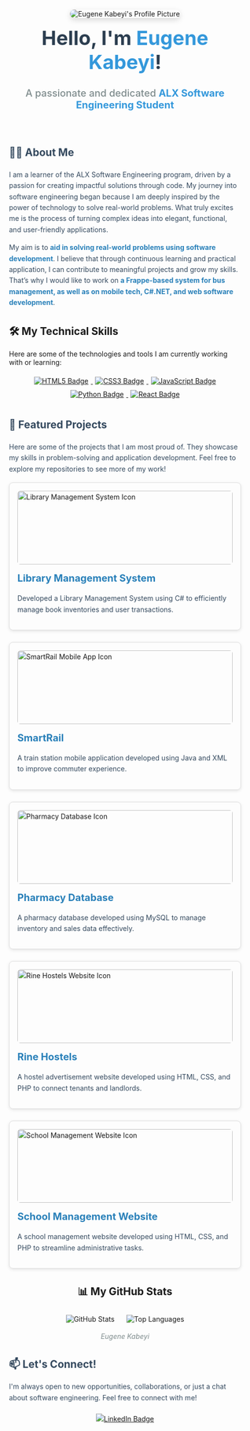 <!--
ALX Software Engineering GitHub Profile README Template

This template helps you create a professional and engaging GitHub profile.
Customize colors, text, and structure to match your personal brand.
Replace placeholder text and links with your own information.
-->

<div align="center" style="max-width: 800px; margin: auto; padding: 1rem;">
  <img
    src="https://avatars.githubusercontent.com/u/104126948?v=4"
    alt="Eugene Kabeyi's Profile Picture"
    style="border-radius: 12px; max-width: 100%; height: auto; box-shadow: 0 4px 12px rgba(0,0,0,0.15);"
  />
  <h1 style="color: #2c3e50; margin-top: 1rem; font-size: 2.5rem; font-weight: 700;">
    Hello, I'm <span style="color: #3498db;">Eugene Kabeyi</span>!
  </h1>
  <p style="color: #7f8c8d; font-size: 1.25rem; font-weight: 500; margin-top: 0.25rem;">
    A passionate and dedicated <strong style="color: #3498db;">ALX Software Engineering Student</strong>
  </p>
</div>

<section style="max-width: 800px; margin: 2rem auto; padding: 0 1rem; color: #34495e; line-height: 1.6;">
  <h2>👨‍💻 About Me</h2>
  <p>
    I am a learner of the ALX Software Engineering program, driven by a passion for creating impactful solutions through code.
    My journey into software engineering began because I am deeply inspired by the power of technology to solve real-world problems.
    What truly excites me is the process of turning complex ideas into elegant, functional, and user-friendly applications.
  </p>
  <p>
    My aim is to <strong style="color: #2980b9;">aid in solving real-world problems using software development</strong>.
    I believe that through continuous learning and practical application, I can contribute to meaningful projects and grow my skills.
    That’s why I would like to work on <strong style="color: #2980b9;">a Frappe-based system for bus management, as well as on mobile tech, C#.NET, and web software development</strong>.
  </p>
</section>

<section style="max-width: 800px; margin: 2rem auto; padding: 0 1rem;">
  <h2>🛠️ My Technical Skills</h2>
  <p>Here are some of the technologies and tools I am currently working with or learning:</p>
  <div align="center" style="margin-top: 1rem;">
    <!-- Skill badges from shields.io -->
    <a href="https://www.w3.org/html/" target="_blank" rel="noopener noreferrer" aria-label="HTML5">
      <img src="https://img.shields.io/badge/HTML5-E34F26?style=for-the-badge&logo=html5&logoColor=white" alt="HTML5 Badge" style="margin: 5px;" />
    </a>
    <a href="https://www.w3schools.com/css/" target="_blank" rel="noopener noreferrer" aria-label="CSS3">
      <img src="https://img.shields.io/badge/CSS3-1572B6?style=for-the-badge&logo=css3&logoColor=white" alt="CSS3 Badge" style="margin: 5px;" />
    </a>
    <a href="https://developer.mozilla.org/en-US/docs/Web/JavaScript" target="_blank" rel="noopener noreferrer" aria-label="JavaScript">
      <img src="https://img.shields.io/badge/JavaScript-F7DF1E?style=for-the-badge&logo=javascript&logoColor=black" alt="JavaScript Badge" style="margin: 5px;" />
    </a>
    <a href="https://www.python.org" target="_blank" rel="noopener noreferrer" aria-label="Python">
      <img src="https://img.shields.io/badge/Python-3776AB?style=for-the-badge&logo=python&logoColor=white" alt="Python Badge" style="margin: 5px;" />
    </a>
    <a href="https://react.dev/" target="_blank" rel="noopener noreferrer" aria-label="React">
      <img src="https://img.shields.io/badge/React-61DAFB?style=for-the-badge&logo=react&logoColor=black" alt="React Badge" style="margin: 5px;" />
    </a>
  </div>
</section>

<section style="max-width: 800px; margin: 2rem auto; padding: 0 1rem; color: #34495e; line-height: 1.6;">
  <h2>🚀 Featured Projects</h2>
  <p>
    Here are some of the projects that I am most proud of. They showcase my skills in problem-solving and application development.
    Feel free to explore my repositories to see more of my work!
  </p>
  <div style="display: flex; flex-wrap: wrap; gap: 1.5rem; justify-content: center; margin-top: 1rem;">
    <!-- Project 1 -->
    <div style="flex: 1 1 300px; border: 1px solid #ddd; border-radius: 8px; padding: 1rem; box-shadow: 0 2px 6px rgba(0,0,0,0.1);">
      <a href="https://github.com/Eugene-Kabeyi/LibrarySystem" target="_blank" rel="noopener noreferrer" aria-label="Library Management System Repository">
        <img
          src="https://img.icons8.com/ios-filled/100/000000/books.png"
          alt="Library Management System Icon"
          style="width: 100%; height: 150px; object-fit: contain; border-radius: 6px; margin-bottom: 0.75rem;"
          onerror="this.src='https://img.icons8.com/ios-filled/100/000000/books.png'"
        />
      </a>
      <h3 style="margin: 0 0 0.5rem 0; font-size: 1.25rem; color: #2980b9;">
        <a href="https://github.com/Eugene-Kabeyi/LibrarySystem" target="_blank" rel="noopener noreferrer" style="text-decoration: none; color: inherit;">
          Library Management System
        </a>
      </h3>
      <p>Developed a Library Management System using C# to efficiently manage book inventories and user transactions.</p>
    </div>
    <div style="flex: 1 1 300px; border: 1px solid #ddd; border-radius: 8px; padding: 1rem; box-shadow: 0 2px 6px rgba(0,0,0,0.1);">
      <a href="https://github.com/Eugene-Kabeyi/smartrail" target="_blank" rel="noopener noreferrer" aria-label="SmartRail Repository">
        <img
          src="https://raw.githubusercontent.com/Eugene-Kabeyi/smartrail/main/assets/train-icon.png"
          alt="SmartRail Mobile App Icon"
          style="width: 100%; height: 150px; object-fit: contain; border-radius: 6px; margin-bottom: 0.75rem;"
          onerror="this.src='https://img.icons8.com/ios-filled/100/000000/train.png'"
        />
      </a>
      <h3 style="margin: 0 0 0.5rem 0; font-size: 1.25rem; color: #2980b9;">
        <a href="https://github.com/Eugene-Kabeyi/smartrail" target="_blank" rel="noopener noreferrer" style="text-decoration: none; color: inherit;">
          SmartRail
        </a>
      </h3>
      <p>A train station mobile application developed using Java and XML to improve commuter experience.</p>
    </div>
    <div style="flex: 1 1 300px; border: 1px solid #ddd; border-radius: 8px; padding: 1rem; box-shadow: 0 2px 6px rgba(0,0,0,0.1);">
      <a href="https://github.com/Eugene-Kabeyi/pharmacy" target="_blank" rel="noopener noreferrer" aria-label="Pharmacy Database Repository">
        <img
          src="https://raw.githubusercontent.com/Eugene-Kabeyi/pharmacy/main/assets/pharmacy-icon.png"
          alt="Pharmacy Database Icon"
          style="width: 100%; height: 150px; object-fit: contain; border-radius: 6px; margin-bottom: 0.75rem;"
          onerror="this.src='https://img.icons8.com/ios-filled/100/000000/pharmacy.png'"
        />
      </a>
      <h3 style="margin: 0 0 0.5rem 0; font-size: 1.25rem; color: #2980b9;">
        <a href="https://github.com/Eugene-Kabeyi/pharmacy" target="_blank" rel="noopener noreferrer" style="text-decoration: none; color: inherit;">
          Pharmacy Database
        </a>
      </h3>
      <p>A pharmacy database developed using MySQL to manage inventory and sales data effectively.</p>
    </div>
    <div style="flex: 1 1 300px; border: 1px solid #ddd; border-radius: 8px; padding: 1rem; box-shadow: 0 2px 6px rgba(0,0,0,0.1);">
      <a href="https://github.com/Eugene-Kabeyi/rine__hostels" target="_blank" rel="noopener noreferrer" aria-label="Rine Hostels Repository">
        <img
          src="https://raw.githubusercontent.com/Eugene-Kabeyi/rine__hostels/main/assets/hostel-icon.png"
          alt="Rine Hostels Website Icon"
          style="width: 100%; height: 150px; object-fit: contain; border-radius: 6px; margin-bottom: 0.75rem;"
          onerror="this.src='https://img.icons8.com/ios-filled/100/000000/hostel.png'"
        />
      </a>
      <h3 style="margin: 0 0 0.5rem 0; font-size: 1.25rem; color: #2980b9;">
        <a href="https://github.com/Eugene-Kabeyi/rine__hostels" target="_blank" rel="noopener noreferrer" style="text-decoration: none; color: inherit;">
          Rine Hostels
        </a>
      </h3>
      <p>A hostel advertisement website developed using HTML, CSS, and PHP to connect tenants and landlords.</p>
    </div>
    <div style="flex: 1 1 300px; border: 1px solid #ddd; border-radius: 8px; padding: 1rem; box-shadow: 0 2px 6px rgba(0,0,0,0.1);">
      <a href="https://github.com/Eugene-Kabeyi/school" target="_blank" rel="noopener noreferrer" aria-label="School Management Website Repository">
        <img
          src="https://raw.githubusercontent.com/Eugene-Kabeyi/school/main/assets/school-icon.png"
          alt="School Management Website Icon"
          style="width: 100%; height: 150px; object-fit: contain; border-radius: 6px; margin-bottom: 0.75rem;"
          onerror="this.src='https://img.icons8.com/ios-filled/100/000000/school.png'"
        />
      </a>
      <h3 style="margin: 0 0 0.5rem 0; font-size: 1.25rem; color: #2980b9;">
        <a href="https://github.com/Eugene-Kabeyi/school" target="_blank" rel="noopener noreferrer" style="text-decoration: none; color: inherit;">
          School Management Website
        </a>
      </h3>
      <p>A school management website developed using HTML, CSS, and PHP to streamline administrative tasks.</p>
    </div>
  </div>
</section>

<section style="max-width: 800px; margin: 2rem auto; padding: 0 1rem;" align="center">
  <h2>📊 My GitHub Stats</h2>
  <!-- GitHub Stats Card -->
  <img
    src="https://github-readme-stats.vercel.app/api?username=Eugene-Kabeyi&show_icons=true&theme=buefy&hide_border=true&rank_icon=github"
    alt="GitHub Stats"
    style="margin: 10px; max-width: 100%;"
  />
  <!-- Top Languages Card -->
  <img
    src="https://github-readme-stats.vercel.app/api/top-langs/?username=Eugene-Kabeyi&layout=compact&theme=buefy&hide_border=true"
    alt="Top Languages"
    style="margin: 10px; max-width: 100%;"
  />
  <p style="color: #7f8c8d; font-style: italic; margin-top: 0.5rem;">
   Eugene Kabeyi
  </p>
</section>

<section style="max-width: 800px; margin: 2rem auto; padding: 0 1rem; color: #34495e; line-height: 1.6;">
  <h2>📫 Let's Connect!</h2>
  <p>
    I'm always open to new opportunities, collaborations, or just a chat about software engineering.
    Feel free to connect with me!
  </p>
  <div align="center" style="margin-top: 1rem;">
    <!-- LinkedIn -->
    <a href="https://linkedin.com/in/eugenekabeyi" target="_blank" rel="noopener noreferrer" aria-label="LinkedIn">
      <img
        src="https://img.shields.io/badge/LinkedIn-0077B5?style=for-the-badge&logo=linkedin&logoColor=white"
        alt="LinkedIn Badge"
        style="margin: 5px;"
      />
    </a>
    <!-- Add more social badges as needed -->
  </div>
</section>
